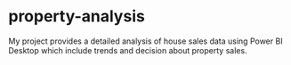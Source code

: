 # property-analysis
My project provides a detailed analysis of house sales data using Power BI Desktop which include trends and decision about property sales.
